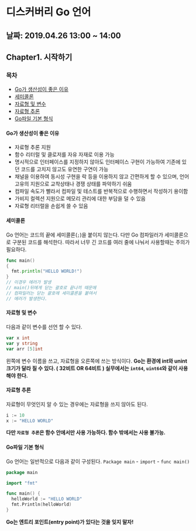 # 디스커버리 Go 언어
## 날짜: 2019.04.26 13:00 ~ 14:00
## Chapter1. 시작하기

### 목차

- [Go가 생산성이 좋은 이유](#Go가-생산성이-좋은-이유)
- [세미콜론](#세미콜론)
- [자료형 및 변수](#자료형-및-변수)
- [자료형 추론](#자료형-추론)
- [Go파일 기본 형식](#Go파일-기본-형식)

#### Go가 생산성이 좋은 이유

- 자료형 추론 지원
- 함수 리터럴 및 클로저를 자유 자재로 이용 가능
- 명시적으로 인터페이스를 지정하지 않아도 인터페이스 구현이 가능하여 기존에 있던 코드를 고치지 않고도 유연한 구연이 가능
- 채널을 이용하여 동시성 구현을 락 등을 이용하지 않고 간편하게 할 수 있으며, 언어 고유의 지원으로 교착상태나 경쟁 상태를 파악하기 쉬움
- 컴파일 속도가 빨라서 컴파일 및 테스트를 반복적으로 수행하면서 작성하기 용이함
- 가비지 컬렉션 지원으로 메모리 관리에 대한 부담을 덜 수 있음
- 자료형 리터럴을 손쉽게 쓸 수 있음

#### 세미콜론

Go 언어는 코드의 끝에 세미콜론(`;`)을 붙이지 않는다. 다만 Go 컴파일러가 세미콜론으로 구분된 코드를 해석한다. 따라서 너무 긴 코드를 여러 줄에 나눠서 사용할때는 주의가 필요하다.

``` Go
func main()
{
  fmt.println("HELLO WORLD!")
}
// 이경우 에러가 발생
// main()뒤에게 닫는 괄호로 끝나끼 때문에
// 컴파일러는 닫는 괄호에 세미콜론을 붙여서
// 에러가 발생한다.
```

#### 자료형 및 변수

다음과 같이 변수를 선언 할 수 있다.

``` Go
var x int
var y string
var arr [5]int
```

왼쪽에 변수 이름을 쓰고, 자료형을 오른쪽에 쓰는 방식이다.
**Go는 환경에 int와 unint 크기가 달라 질 수 있다. ( 32비트 OR 64비트 )
실무에서는 `int64`, `uint64`와 같이 사용해야 한다.**

#### 자료형 추론

자료형이 무엇인지 알 수 있는 경우에는 자료형을 쓰지 않아도 된다.

``` Go
i := 10
x := "HELLO WORLD"
```

**다만 `자료형 추론`은 함수 안에서만 사용 가능하다. 함수 밖에서는 사용 불가능.**

#### Go파일 기본 형식

Go 언어는 일반적으로 다음과 같이 구성된다.
`Package main` - `import` - `func main()`

``` Go
package main

import "fmt"

func main() {
  helloWorld := "HELLO WORLD"
  fmt.Println(helloWorld)
}
```

**Go는 엔트리 포인트(entry point)가 있다는 것을 잊지 말자!**
